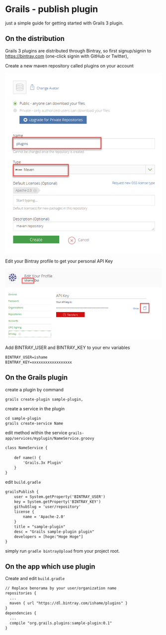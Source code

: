 # Grails - publish plugin 

just a simple guide for getting started with Grails 3 plugin.

## On the distribution

Grails 3 plugins are distributed through Bintray, so first signup/signin to https://bintray.com (one-click signin with GitHub or Twitter),

Create a new maven repository called plugins on your account

![plugins](../images/new-maven-repository.png)

Edit your Bintray profile to get your personal API Key

![key](../images/get-api-key.png)

Add BINTRAY_USER and BINTRAY_KEY to your env variables

	BINTRAY_USER=ishame
	BINTRAY_KEY=xxxxxxxxxxxxxxxxxx

## On the Grails plugin

create a plugin by command

	grails create-plugin sample-plugin,

create a service in the plugin

	cd sample-plugin
	grails create-service Name

edit method within the service `grails-app/services/myplugin/NameService.groovy`

   	class NameService {

        def name() {
            'Grails.3x Plugin'
        }
    }

edit `build.gradle`


	grailsPublish {
	    user = System.getProperty('BINTRAY_USER')
	    key = System.getProperty('BINTRAY_KEY')
	    githubSlug = 'user/repository'
	    license {
	        name = 'Apache-2.0'
	    }
	    title = "sample-plugin"
	    desc = "Grails sample-plugin plugin"
	    developers = [hoge:"Hoge Hoge"]
	}

simply run `gradle bintrayUpload` from your project root.


## On the app which use plugin

Create and edit `build.gradle`

	// Replace benorama by your user/organization name
	repositories {
	  ...
	  maven { url "https://dl.bintray.com/ishame/plugins" }
	}
	dependencies {
	  ...
	  compile "org.grails.plugins:sample-plugin:0.1"
	}

